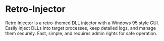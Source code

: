 # Retro-Injector
Retro Injector is a retro-themed DLL injector with a Windows 95 style GUI.   Easily inject DLLs into target processes, keep detailed logs, and manage them securely.   Fast, simple, and requires admin rights for safe operation.
